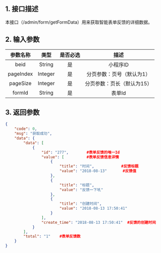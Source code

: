 ## 1. 接口描述
本接口（/admin/form/getFormData）用来获取智能表单反馈的详细数据。
## 2. 输入参数

|参数名称|类型|是否必选|描述|
|:--:|:--:|:--:|:--:|
|beid|String|是|小程序ID|
|pageIndex|Integer|是|分页参数：页号（默认为1）|
|pageSize| Integer|是|分页参数：页长（默认为15）|
|formId|String|是|表单Id|


## 3. 返回参数
```json
{
    "code": 0,
    "msg": "获取成功",
    "data": {
        "data": [
            {
                "id": "277",        #表单反馈的唯一Id
                "value": [          #表单反馈信息详情
                    {
                        "title": "时间",            #反馈标题
                        "value": "2018-08-13"       #反馈值
                    },
                    {
                        "title": "标题",    
                        "value": "反馈一下吼"       
                    },
                    {
                        "title": "创建时间",    
                        "value": "2018-08-13 17:50:41" 
                    }
                ],
                "create_time": "2018-08-13 17:50:41"  #反馈的创建时间
            }
        ],
        "total": "1"    #表单反馈数
    }
}
```